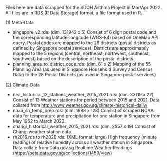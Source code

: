 Files here are data scrapped for the SDOH Asthma Project in Mar/Apr 2022. All files are in RDS (R Data Storage) format, a file format used in R.

(1) Meta-Data
- singapore_v2.rds: (dim. 131942 x 5) Consist of 6 digit postal code and the corresponding latitude-longitude (WGS-84) based on OneMap API query. Postal codes are mapped to the 28 districts (postal districts as defined by Singapore postal services). Districts are approximately mapped to the 5 regions (central, northeast, northwest, southeast, southwest) based on the description of the postal districts.
- planning_area_to_district_code.rds: (dim. 61 x 2) Mapping of the 55 Planning Area (as used in Singapore Household Survey and Census Data) to the 28 Postal Districts (as used in Singapore postal services)


(2) Climate-Data
- nea_historical_13_stations_weather_2015_2021.rds: (dim. 33119 x 22) Consist of 13 Weather stations for period between 2015 and 2021. Data collated from http://www.weather.gov.sg/climate-historical-daily/
- noaa_sn_temp_prep.rds: (dim. 1988 x 128) Consist of scraped NOAA data for temperature and precipitation for one station in Singapore from May 1962 to March 2023.
- changi_historical_weather_2015_2021.rds: (dim. 2557 x 19) Consist of Changi weather station data.
- rh2016.rds to rh2020.rds: (XML format; large) High frequency (minute reading) of relative humidity across all weather station in Singapore. Data collate from Data.gov.sg Realtime Weather Readings (https://beta.data.gov.sg/collections/1459/view) 
